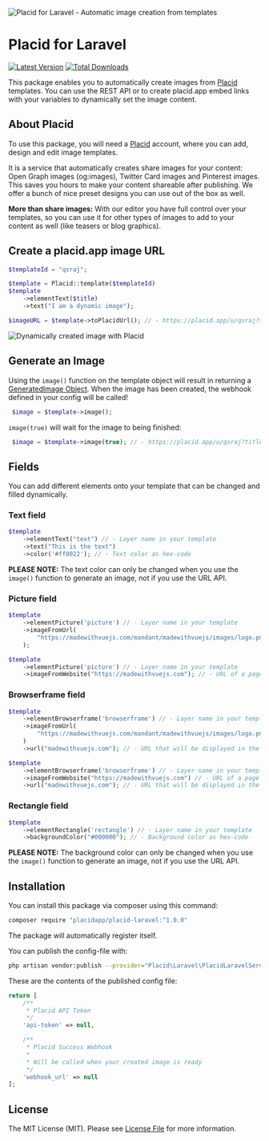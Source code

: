 ![Placid for Laravel - Automatic image creation from templates](https://placid.app/images/github-header-laravel.jpg)

# Placid for Laravel
[![Latest Version](https://img.shields.io/github/release/placidapp/placid-laravel.svg?style=flat-square)](https://github.com/placidapp/placid-laravel/releases)
[![Total Downloads](https://img.shields.io/packagist/dt/placidapp/placid-laravel.svg?style=flat-square)](https://packagist.org/packages/placidapp/placid-laravel)

This package enables you to automatically create images from [Placid](https://placid.app) templates. You can use the REST API or to create placid.app embed links with your variables to dynamically set the image content.

## About Placid
To use this package, you will need a [Placid](https://placid.app) account, where you can add, design and edit image templates.

It is a service that automatically creates share images for your content: Open Graph images (og:images), Twitter Card images and Pinterest images. This saves you hours to make your content shareable after publishing. We offer a bunch of nice preset designs you can use out of the box as well.

**More than share images:** With our editor you have full control over your templates, so you can use it for other types of images to add to your content as well (like teasers or blog graphics).

## Create a placid.app image URL
```php
$templateId = "qsraj";

$template = Placid::template($templateId)
$template
    ->elementText($title)
    ->text("I am a dynamic image");

$imageURL = $template->toPlacidUrl(); // - https://placid.app/u/qsraj?title=I%20am%20a%20dynamic%20Image%21

```
![Dynamically created image with Placid](https://placid.app/images/github-doku-animation_opt.gif)


## Generate an Image

Using the `image()` function on the template object will result in returning a [GeneratedImage Object](https://github.com/placidapp/placid-php/blob/master/src/GeneratedImage.php). When the image has been created, the webhook defined in your config will be called!

```php
 $image = $template->image();
```

`image(true)` will wait for the image to being finished: 
```php
 $image = $template->image(true); // - https://placid.app/u/qsraj?title=I%20am%20a%20dynamic%20Image%21
```

## Fields
You can add different elements onto your template that can be changed and filled dynamically.

### Text field
```php
$template
    ->elementText("text") // - Layer name in your template
    ->text("This is the text")
    ->color('#ff0022'); // - Text color as hex-code
```

**PLEASE NOTE:** The text color can only be changed when you use the `image()` function to generate an image, not if you use the URL API.

### Picture field
```php
$template
    ->elementPicture('picture') // - Layer name in your template
    ->imageFromUrl(
        "https://madewithvuejs.com/mandant/madewithvuejs/images/logo.png" // - image source
    );

$template
    ->elementPicture('picture') // - Layer name in your template
    ->imageFromWebsite("https://madewithvuejs.com"); // - URL of a page to screenshot
```

### Browserframe field
```php
$template
    ->elementBrowserframe('browserframe') // - Layer name in your template
    ->imageFromUrl(
        "https://madewithvuejs.com/mandant/madewithvuejs/images/logo.png" // - image source 
    )
    ->url("madewithvuejs.com"); // - URL that will be displayed in the browserframe's address bar

$template
    ->elementBrowserframe('browserframe') // - Layer name in your template
    ->imageFromWebsite("https://madewithvuejs.com") // - URL of a page to screenshot
    ->url("madewithvuejs.com"); // - URL that will be displayed in the browserframe's address bar
```

### Rectangle field
```php
$template
    ->elementRectangle('rectangle') // - Layer name in your template
    ->backgroundColor("#000000"); // - Background color as hex-code
```

**PLEASE NOTE:** The background color can only be changed when you use the `image()` function to generate an image, not if you use the URL API.


## Installation

You can install this package via composer using this command:

```bash
composer require "placidapp/placid-laravel:^1.0.0"
```

The package will automatically register itself.

You can publish the config-file with:

```bash
php artisan vendor:publish --provider="Placid\Laravel\PlacidLaravelServiceProvider" --tag="config"
```

These are the contents of the published config file:

```php
return [
    /**
     * Placid API Token
     */
    'api-token' => null,

    /**
     * Placid Success Webhook
     *
     * Will be called when your created image is ready
     */
    'webhook_url' => null
];
```

## License

The MIT License (MIT). Please see [License File](LICENSE.md) for more information.
